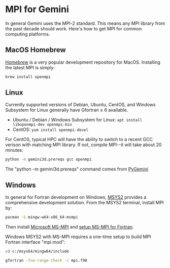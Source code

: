 # MPI for Gemini

In general Gemini uses the MPI-2 standard.
This means any MPI library from the past decade should work.
Here's how to get MPI for common computing platforms.

## MacOS Homebrew

[Homebrew](https://brew.sh)
is a very popular development repository for MacOS.
Installing the latest MPI is simply:

```sh
brew install openmpi
```

## Linux

Currently supported versions of Debian, Ubuntu, CentOS, and Windows Subsystem for Linux generally have Gfortran &ge; 6 available.

* Ubuntu / Debian / Windows Subsystem for Linux: `apt install libopenmpi-dev openmpi-bin`
* CentOS: `yum install openmpi-devel`

For CentOS, typical HPC will have the ability to switch to a recent GCC verison with matching MPI library.
If not, compile MPI--it will take about 20 minutes:

```sh
python -m gemini3d.prereqs gcc openmpi
```

The "python -m gemini3d.prereqs" command comes from
[PyGemini](https://github.com/gemini3d/pygemini)

## Windows

In general for Fortran development on Windows,
[MSYS2](https://www.scivision.dev/install-msys2-windows/)
provides a comprehensive development solution.
From the MSYS2 terminal, install MPI by:

```sh
pacman -S mingw-w64-x86_64-msmpi
```

Then install
[Microsoft MS-MPI](https://docs.microsoft.com/en-us/message-passing-interface/microsoft-mpi-release-notes)
and
[setup MS-MPI for Fortran](https://www.scivision.dev/windows-mpi-msys2/).

Windows MSYS2 with MS-MPI requires a one-time setup to build MPI Fortran interface "mpi.mod":

```sh
cd c:/msys64/mingw64/include

gfortran -fno-range-check -c mpi.f90
```
